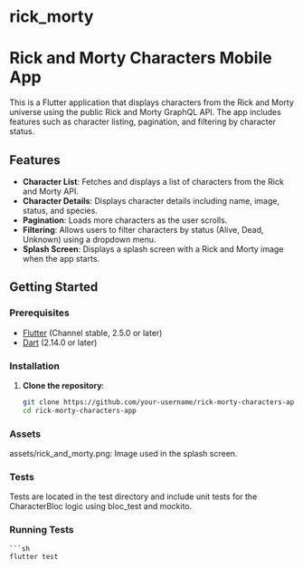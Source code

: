 # rick_morty

# Rick and Morty Characters Mobile App

This is a Flutter application that displays characters from the Rick and Morty universe using the public Rick and Morty GraphQL API. The app includes features such as character listing, pagination, and filtering by character status.

## Features

- **Character List**: Fetches and displays a list of characters from the Rick and Morty API.
- **Character Details**: Displays character details including name, image, status, and species.
- **Pagination**: Loads more characters as the user scrolls.
- **Filtering**: Allows users to filter characters by status (Alive, Dead, Unknown) using a dropdown menu.
- **Splash Screen**: Displays a splash screen with a Rick and Morty image when the app starts.

## Getting Started

### Prerequisites

- [Flutter](https://flutter.dev/docs/get-started/install) (Channel stable, 2.5.0 or later)
- [Dart](https://dart.dev/get-dart) (2.14.0 or later)

### Installation

1. **Clone the repository**:

   ```sh
   git clone https://github.com/your-username/rick-morty-characters-app.git
   cd rick-morty-characters-app
   ```

### Assets

assets/rick_and_morty.png: Image used in the splash screen.

### Tests

Tests are located in the test directory and include unit tests for the CharacterBloc logic using bloc_test and mockito.

### Running Tests

    ```sh
    flutter test
